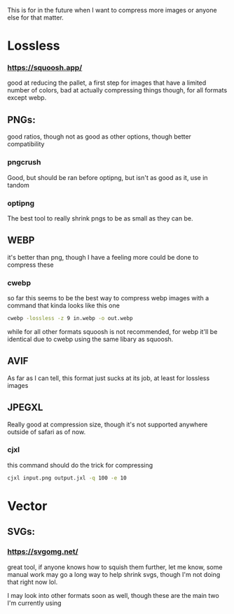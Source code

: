 This is for in the future when I want to compress more images or anyone else for that matter.
# Lossless

### https://squoosh.app/
good at reducing the pallet, a first step for images that have a limited number of colors, bad at actually compressing things though, for all formats except webp.

## PNGs:
good ratios, though not as good as other options, though better compatibility
### pngcrush
Good, but should be ran before optipng, but isn't as good as it, use in tandom
### optipng
The best tool to really shrink pngs to be as small as they can be.

## WEBP
it's better than png, though I have a feeling more could be done to compress these
### cwebp
so far this seems to be the best way to compress webp images with a command that kinda looks like this one
```bash
cwebp -lossless -z 9 in.webp -o out.webp
```
while for all other formats squoosh is not recommended, for webp it'll be identical due to cwebp using the same libary as squoosh.

## AVIF
As far as I can tell, this format just sucks at its job, at least for lossless images

## JPEGXL
Really good at compression size, though it's not supported anywhere outside of safari as of now.
### cjxl
this command should do the trick for compressing
```bash
cjxl input.png output.jxl -q 100 -e 10
```

# Vector

## SVGs:
### https://svgomg.net/
great tool, if anyone knows how to squish them further, let me know, some manual work may go a long way to help shrink svgs, though I'm not doing that right now lol.

I may look into other formats soon as well, though these are the main two I'm currently using
